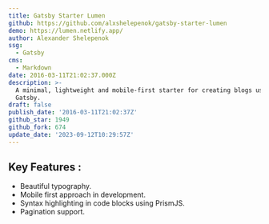 ```yaml
---
title: Gatsby Starter Lumen
github: https://github.com/alxshelepenok/gatsby-starter-lumen
demo: https://lumen.netlify.app/
author: Alexander Shelepenok
ssg:
  - Gatsby
cms:
  - Markdown
date: 2016-03-11T21:02:37.000Z
description: >-
  A minimal, lightweight and mobile-first starter for creating blogs uses
  Gatsby.
draft: false
publish_date: '2016-03-11T21:02:37Z'
github_star: 1949
github_fork: 674
update_date: '2023-09-12T10:29:57Z'
---
```


## Key Features :

- Beautiful typography.
- Mobile first approach in development.
- Syntax highlighting in code blocks using PrismJS.
- Pagination support.
